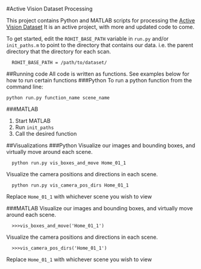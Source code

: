 #Active Vision Dataset Processing

This project contains Python and MATLAB scripts for processing the
 [Active Vision Dataset](http://cs.unc.edu/~ammirato/active_vision_dataset_website/index.html)
It is an active project, with more and updated code to come.


To get started, edit the `ROHIT_BASE_PATH` variable in `run.py` and/or `init_paths.m`
to point to the directory that contains our data. i.e. the parent directory 
that the directory for each scan.

```
  ROHIT_BASE_PATH = /path/to/dataset/
```

##Running code
All code is written as functions. See examples below
for how to run certain functions
###Python
To run a python function from the command line:
  ```
  python run.py function_name scene_name
  ```

###MATLAB
1. Start MATLAB
2. Run `init_paths`
3. Call the desired function

##Visualizations
###Python
  Visualize our images and bounding boxes, and virtually move around each scene.
  ```
    python run.py vis_boxes_and_move Home_01_1 
  ``` 
  Visualize the camera positions and directions in each scene.
  ```
    python run.py vis_camera_pos_dirs Home_01_1 
  ``` 

 Replace `Home_01_1` with whichever scene you wish to view 


###MATLAB
  Visualize our images and bounding boxes, and virtually move around each scene.
  ```
    >>>vis_boxes_and_move('Home_01_1')
  ``` 
  Visualize the camera positions and directions in each scene.
  ```
    >>>vis_camera_pos_dirs('Home_01_1')
  ``` 

 Replace `Home_01_1` with whichever scene you wish to view 
  


